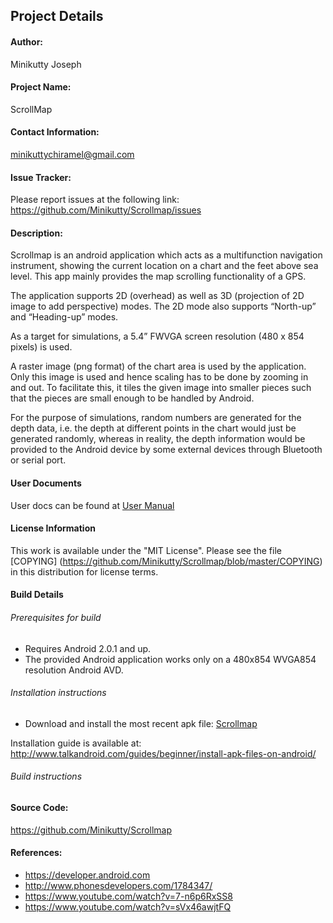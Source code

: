 ## Project Details

#### Author:

Minikutty Joseph

#### Project Name:

ScrollMap

#### Contact Information:

minikuttychiramel@gmail.com

#### Issue Tracker:

Please report issues at the following link:
https://github.com/Minikutty/Scrollmap/issues

#### Description:

Scrollmap is an android application which acts as a multifunction navigation instrument, showing the current location 
on a chart and the feet above sea level. This app mainly provides the map scrolling functionality of a GPS.

The application supports 2D (overhead) as well as 3D (projection of 2D image to add
perspective) modes. The 2D mode also supports “North-up” and “Heading-up” modes. 

As a target for simulations, a 5.4” FWVGA screen resolution (480 x 854 pixels) is used.

A raster image (png format) of the chart area is used by the application. Only this image
is used and hence scaling has to be done by zooming in and out. To facilitate this, it 
tiles the given image into smaller pieces such that the pieces are small enough to be
handled by Android.

For the purpose of simulations, random numbers are generated for the depth data, i.e.
the depth at different points in the chart would just be generated randomly, whereas in
reality, the depth information would be provided to the Android device by some external
devices through Bluetooth or serial port.

#### User Documents
User docs can be found at [User Manual](https://github.com/Minikutty/Scrollmap/blob/master/Manual.pdf)

#### License Information

This work is available under the "MIT License". Please see the file [COPYING] (https://github.com/Minikutty/Scrollmap/blob/master/COPYING) in this distribution 
for license terms.

#### Build Details

###### Prerequisites for build
* Requires Android 2.0.1 and up.
* The provided Android application works only on a 480x854 WVGA854 resolution Android AVD.
 
###### Installation instructions
* Download and install the most recent apk file: [Scrollmap](https://github.com/Minikutty/Scrollmap/blob/master/bin/ScrollMap.apk?raw=true)
 
Installation guide is available at: http://www.talkandroid.com/guides/beginner/install-apk-files-on-android/


###### Build instructions

#### Source Code:

https://github.com/Minikutty/Scrollmap

#### References:

* https://developer.android.com
* http://www.phonesdevelopers.com/1784347/
* https://www.youtube.com/watch?v=7-n6p6RxSS8
* https://www.youtube.com/watch?v=sVx46awjtFQ  
